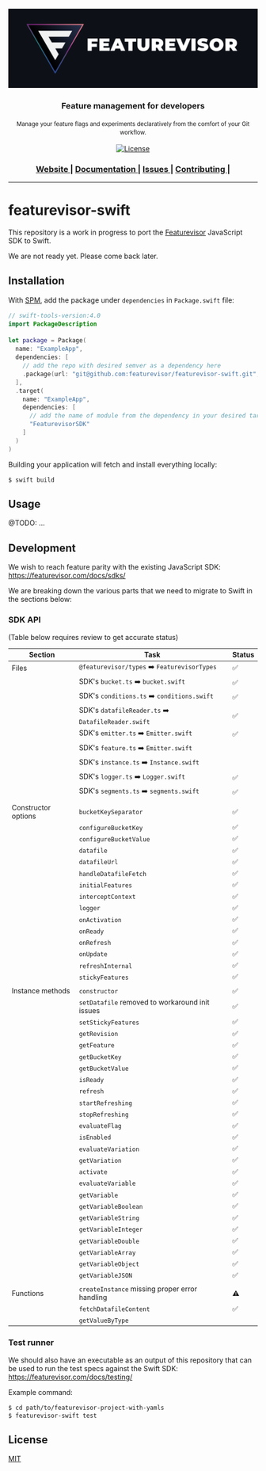 [![Featurevisor](./assets/banner-bordered.png)](https://featurevisor.com)

<div align="center">
  <h3><strong>Feature management for developers</strong></h3>
</div>

<div align="center">
  <small>Manage your feature flags and experiments declaratively from the comfort of your Git workflow.</small>
</div>

<br />

<div align="center">
  <!-- License -->
  <a href="./LICENSE">
    <img src="https://img.shields.io/npm/l/@featurevisor/sdk.svg?style=flat-square"
      alt="License" />
  </a>
</div>

<div align="center">
  <h3>
    <a href="https://featurevisor.com">
      Website
    </a>
    <span> | </span>
    <a href="https://featurevisor.com/docs">
      Documentation
    </a>
    <span> | </span>
    <a href="https://github.com/featurevisor/featurevisor-swift/issues">
      Issues
    </a>
    <span> | </span>
    <a href="https://featurevisor.com/docs/contributing">
      Contributing
    </a>
    <span> | </span>
  </h3>
</div>

---

# featurevisor-swift

This repository is a work in progress to port the [Featurevisor](https://featurevisor.com) JavaScript SDK to Swift.

We are not ready yet. Please come back later.

## Installation

With [SPM](https://www.swift.org/package-manager/), add the package under `dependencies` in `Package.swift` file:

```swift
// swift-tools-version:4.0
import PackageDescription

let package = Package(
  name: "ExampleApp",
  dependencies: [
    // add the repo with desired semver as a dependency here
    .package(url: "git@github.com:featurevisor/featurevisor-swift.git", .exact("X.Y.Z"))
  ],
  .target(
    name: "ExampleApp",
    dependencies: [
      // add the name of module from the dependency in your desired targets
      "FeaturevisorSDK"
    ]
  )
)
```

Building your application will fetch and install everything locally:

```
$ swift build
```

## Usage

@TODO: ...

## Development

We wish to reach feature parity with the existing JavaScript SDK: https://featurevisor.com/docs/sdks/

We are breaking down the various parts that we need to migrate to Swift in the sections below:

### SDK API

(Table below requires review to get accurate status)

| Section             | Task                                                | Status |
|---------------------|-----------------------------------------------------|----|
| Files               | `@featurevisor/types` ➡️ `FeaturevisorTypes`        | ✅  |
|                     | SDK's `bucket.ts` ➡️ `bucket.swift`                 | ✅  |
|                     | SDK's `conditions.ts` ➡️ `conditions.swift`         | ✅  |
|                     | SDK's `datafileReader.ts` ➡️ `DatafileReader.swift` | ✅  |
|                     | SDK's `emitter.ts` ➡️ `Emitter.swift`               | ✅  |
|                     | SDK's `feature.ts` ➡️ `Emitter.swift`               |    |
|                     | SDK's `instance.ts` ➡️ `Instance.swift`             |    |
|                     | SDK's `logger.ts` ➡️ `Logger.swift`                 | ✅  |
|                     | SDK's `segments.ts` ➡️ `segments.swift`             | ✅  |
|                     |                                                     |    |
| Constructor options | `bucketKeySeparator`                                | ✅  |
|                     | `configureBucketKey`                                | ✅  |
|                     | `configureBucketValue`                              | ✅  |
|                     | `datafile`                                          | ✅  |
|                     | `datafileUrl`                                       | ✅  |
|                     | `handleDatafileFetch`                               | ✅  |
|                     | `initialFeatures`                                   | ✅  |
|                     | `interceptContext`                                  | ✅  |
|                     | `logger`                                            | ✅  |
|                     | `onActivation`                                      | ✅  |
|                     | `onReady`                                           | ✅  |
|                     | `onRefresh`                                         | ✅  |
|                     | `onUpdate`                                          | ✅  |
|                     | `refreshInternal`                                   | ✅  |
|                     | `stickyFeatures`                                    | ✅  |
|                     |                                                     |    |
| Instance methods    | `constructor`                                       | ✅  |
|                     | `setDatafile` removed to workaround init issues     | ✅  |
|                     | `setStickyFeatures`                                 | ✅  |
|                     | `getRevision`                                       | ✅  |
|                     | `getFeature`                                        | ✅  |
|                     | `getBucketKey`                                      | ✅  |
|                     | `getBucketValue`                                    | ✅  |
|                     | `isReady`                                           | ✅  |
|                     | `refresh`                                           | ✅  |
|                     | `startRefreshing`                                   | ✅  |
|                     | `stopRefreshing`                                    | ✅  |
|                     | `evaluateFlag`                                      | ✅  |
|                     | `isEnabled`                                         | ✅  |
|                     | `evaluateVariation`                                 | ✅  |
|                     | `getVariation`                                      | ✅  |
|                     | `activate`                                          | ✅  |
|                     | `evaluateVariable`                                  | ✅  |
|                     | `getVariable`                                       | ✅  |
|                     | `getVariableBoolean`                                | ✅  |
|                     | `getVariableString`                                 | ✅  |
|                     | `getVariableInteger`                                | ✅  |
|                     | `getVariableDouble`                                 | ✅  |
|                     | `getVariableArray`                                  | ✅  |
|                     | `getVariableObject`                                 | ✅  |
|                     | `getVariableJSON`                                   | ✅  |
|                     |                                                     |    |
| Functions           | `createInstance` missing proper error handling      | ⚠️ |
|                     | `fetchDatafileContent`                              | ✅ |
|                     | `getValueByType`                                    |    |

### Test runner

We should also have an executable as an output of this repository that can be used to run the test specs against the Swift SDK: https://featurevisor.com/docs/testing/

Example command:

```
$ cd path/to/featurevisor-project-with-yamls
$ featurevisor-swift test
```

## License

[MIT](./LICENSE)
